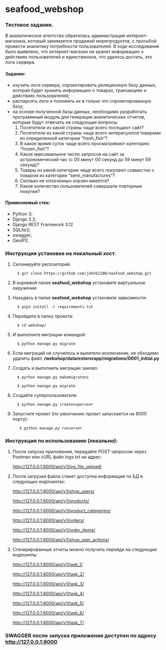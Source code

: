 # seafood_webshop
### Тестовое задание.
В аналитическое агентство обратилась администрация
интернет-магазина, который занимается продажей морепродуктов, с
просьбой провести аналитику потребности пользователей. В ходе исследования было
выявлено, что интернет-магазин не хранит информацию о действиях пользователей и
единственное, что удалось достать, это логи сервера.

#### Задание:
 - изучить логи сервера, спроектировать реляционную базу
данных, которая будет хранить информацию о товарах, транзакциях и действиях
пользователей;
 - распарсить логи и положить их в только что
спроектированную базу;
 - на основе полученной базы данных, необходимо разработать
программный модуль для генерации аналитических отчетов, которые будут отвечать на
следующие вопросы:
   1. Посетители из какой страны чаще всего посещают сайт?
   2. Посетители из какой страны чаще всего интересуются товарами из
определенной категории “fresh_fish”?
   3. В какое время суток чаще всего просматривают категорию “frozen_fish”?
   4. Какое максимальное число запросов на сайт за астрономический час (c 00
минут 00 секунд до 59 минут 59 секунд)?
   5. Товары из какой категории чаще всего покупают совместно с товаром из
категории “semi_manufactures”?
   6. Сколько не оплаченных корзин имеется?
   7. Какое количество пользователей совершали повторные покупки?

#### Применяемый стек:
- Python 3;
- Django 3.2;
- Django REST Framework 3.12
- SQLite3;
- swagger;
- GeoIP2.

### Инструкция установке на локальный хост.
1. Склонируйте репозиторий:
      
         $ git clone https://github.com/johnk2280/seafood_webshop.git
2. В корневой папке **seafood_webshop** установите виртуальное окружение.
3. Находясь в папке **seafood_webshop** установите зависимости:

         $ pip3 install -r requirements.txt
4. Перейдите в папку проекта:

         $ cd webshop/
5. И выполните миграции командой:
      
         $ python manage.py migrate
6. Если миграций не случилось и вылетело исключение, не обходимо удалить файл:
**/webshop/datarestorerapp/migrations/0001_initial.py**


7. Создать и выполнить миграции заново:

         $ python manage.py makemigratons

         $ python manage.py migrate
8. Создайте суперпользователя:

         $ python manage.py createsuperuser

9. Запустите проект (по умолчанию проект запускается на 8000 порту):

          $ python manage.py runserver

### Инструкция по использованию (локально):

1. После запуска приложения, передайте POST-запросом через Postman или cURL файл logs.txt на адрес:

   http://127.0.0.1:8000/api/v1/log_file_upload/


2. После загрузки файла станет доступна информация по БД в следующих ендпоинтах:


   http://127.0.0.1:8000/api/v1/shop_users/
   
   http://127.0.0.1:8000/api/v1/products/
   
   http://127.0.0.1:8000/api/v1/product_categories/
   
   http://127.0.0.1:8000/api/v1/orders/
   
   http://127.0.0.1:8000/api/v1/order_items/
   
   http://127.0.0.1:8000/api/v1/shop_user_actions/
   

3. Сгенерированные отчеты можно получить перейдя на следующие ендпоинты:

   http://127.0.0.1:8000/api/v1/task_1/
   
   http://127.0.0.1:8000/api/v1/task_2/
   
   http://127.0.0.1:8000/api/v1/task_3/
   
   http://127.0.0.1:8000/api/v1/task_4/
   
   http://127.0.0.1:8000/api/v1/task_5/
   
   http://127.0.0.1:8000/api/v1/task_6/
   
   http://127.0.0.1:8000/api/v1/task_7/
   

### SWAGGER после запуска приложения доступен по адресу http://127.0.0.1:8000
